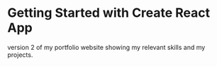 # Getting Started with Create React App

version 2 of my portfolio website showing my relevant skills and my projects.